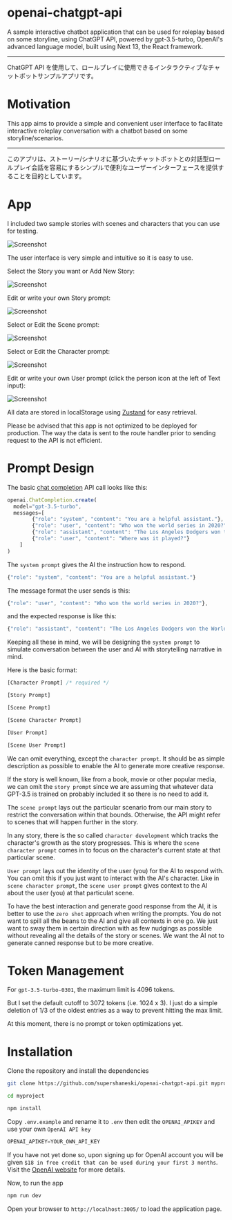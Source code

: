 openai-chatgpt-api
=====

A sample interactive chatbot application that can be used for roleplay based on some storyline, using ChatGPT API, powered by gpt-3.5-turbo, OpenAI's advanced language model, built using Next 13, the React framework.

---

ChatGPT API を使用して、ロールプレイに使用できるインタラクティブなチャットボットサンプルアプリです。


# Motivation

This app aims to provide a simple and convenient user interface to facilitate interactive roleplay conversation with a chatbot based on some storyline/scenarios.

---

このアプリは、ストーリー/シナリオに基づいたチャットボットとの対話型ロールプレイ会話を容易にするシンプルで便利なユーザーインターフェースを提供することを目的としています。


# App

I included two sample stories with scenes and characters that you can use for testing.

<picture>
 <source media="(prefers-color-scheme: dark)" srcset="./docs/screenshot2.jpeg">
 <source media="(prefers-color-scheme: light)" srcset="./docs/screenshot1.jpeg">
 <img alt="Screenshot" src="./docs/screenshot1.jpeg">
</picture>

The user interface is very simple and intuitive so it is easy to use.

Select the Story you want or Add New Story:

<picture>
  <source media="(prefers-color-scheme: light)" srcset="./docs/story1.jpeg">
  <source media="(prefers-color-scheme: dark)" srcset="./docs/story2.png">
  <img alt="Screenshot" src="./docs/story1.jpeg">
</picture>

Edit or write your own Story prompt:

<picture>
  <source media="(prefers-color-scheme: light)" srcset="./docs/story11.jpeg">
  <source media="(prefers-color-scheme: dark)" srcset="./docs/story21.jpeg">
  <img alt="Screenshot" src="./docs/story11.jpeg">
</picture>

Select or Edit the Scene prompt:

<picture>
  <source media="(prefers-color-scheme: light)" srcset="./docs/scene1.jpeg">
  <source media="(prefers-color-scheme: dark)" srcset="./docs/scene2.jpeg">
  <img alt="Screenshot" src="./docs/scene1.jpeg">
</picture>

Select or Edit the Character prompt:

<picture>
  <source media="(prefers-color-scheme: light)" srcset="./docs/character1.jpeg">
  <source media="(prefers-color-scheme: dark)" srcset="./docs/character2.jpeg">
  <img alt="Screenshot" src="./docs/character1.jpeg">
</picture>

Edit or write your own User prompt (click the person icon at the left of Text input):

<picture>
  <source media="(prefers-color-scheme: light)" srcset="./docs/user1.jpeg">
  <source media="(prefers-color-scheme: dark)" srcset="./docs/user2.jpeg">
  <img alt="Screenshot" src="./docs/user1.jpeg">
</picture>

All data are stored in localStorage using [Zustand](https://github.com/pmndrs/zustand) for easy retrieval. 

Please be advised that this app is not optimized to be deployed for production.
The way the data is sent to the route handler prior to sending request to the API is not efficient.


# Prompt Design

The basic [chat completion](https://platform.openai.com/docs/guides/chat/introduction) API call looks like this:

```javascript
openai.ChatCompletion.create(
  model="gpt-3.5-turbo",
  messages=[
        {"role": "system", "content": "You are a helpful assistant."},
        {"role": "user", "content": "Who won the world series in 2020?"},
        {"role": "assistant", "content": "The Los Angeles Dodgers won the World Series in 2020."},
        {"role": "user", "content": "Where was it played?"}
    ]
)
```

The `system prompt` gives the AI the instruction how to respond.

```javascript
{"role": "system", "content": "You are a helpful assistant."}
```

The message format the user sends is this:

```javascript
{"role": "user", "content": "Who won the world series in 2020?"},
```

and the expected response is like this:

```javascript
{"role": "assistant", "content": "The Los Angeles Dodgers won the World Series in 2020."}
```

Keeping all these in mind, we will be designing the `system prompt` to simulate conversation between the user and AI with storytelling narrative in mind.

Here is the basic format:

```javascript
[Character Prompt] /* required */

[Story Prompt]

[Scene Prompt]

[Scene Character Prompt]

[User Prompt]

[Scene User Prompt]
```

We can omit everything, except the `character prompt`. It should be as simple description as possible to enable the AI to generate more creative response.

If the story is well known, like from a book, movie or other popular media, we can omit the `story prompt` since we are assuming that whatever data GPT-3.5 is trained on probably included it so there is no need to add it.

The `scene prompt` lays out the particular scenario from our main story to restrict the conversation within that bounds. Otherwise, the API might refer to scenes that will happen further in the story.

In any story, there is the so called `character development` which tracks the character's growth as the story progresses. This is where the `scene character prompt` comes in to focus on the character's current state at that particular scene.

`User prompt` lays out the identity of the user (you) for the AI to respond with. You can omit this if you just want to interact with the AI's character. Like in `scene character prompt`, the `scene user prompt` gives context to the AI about the user (you) at that particulat scene.

To have the best interaction and generate good response from the AI, it is better to use the `zero shot` approach when writing the prompts. You do not want to spill all the beans to the AI and give all contexts in one go. We just want to sway them in certain direction with as few nudgings as possible without revealing all the details of the story or scenes. We want the AI not to generate canned response but to be more creative.


# Token Management

For `gpt-3.5-turbo-0301`, the maximum limit is 4096 tokens.

But I set the default cutoff to 3072 tokens (i.e. 1024 x 3).
I just do a simple deletion of 1/3 of the oldest entries as a way to prevent hitting the max limit.

At this moment, there is no prompt or token optimizations yet.


# Installation

Clone the repository and install the dependencies

```sh
git clone https://github.com/supershaneski/openai-chatgpt-api.git myproject

cd myproject

npm install
```

Copy `.env.example` and rename it to `.env` then edit the `OPENAI_APIKEY` and use your own `OpenAI API key`

```javascript
OPENAI_APIKEY=YOUR_OWN_API_KEY
```

If you have not yet done so, upon signing up for OpenAI account you will be given `$18 in free credit that can be used during your first 3 months`. Visit the [OpenAI website](https://platform.openai.com/) for more details.

Now, to run the app

```sh
npm run dev
```

Open your browser to `http://localhost:3005/` to load the application page.

